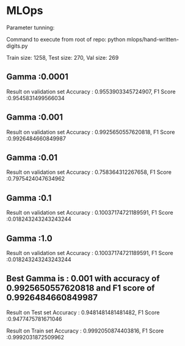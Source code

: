 # MLOps
Parameter tunning:

Command to execute from root of repo: python mlops/hand-written-digits.py

Train size: 1258, Test size: 270, Val size: 269

## Gamma :0.0001
Result on validation set
Accuracy : 0.9553903345724907, F1 Score :0.9545831499566034

## Gamma :0.001
Result on validation set
Accuracy : 0.9925650557620818, F1 Score :0.9926484660849987

## Gamma :0.01
Result on validation set
Accuracy : 0.758364312267658, F1 Score :0.7975424047634962

## Gamma :0.1
Result on validation set
Accuracy : 0.10037174721189591, F1 Score :0.018243243243243244

## Gamma :1.0
Result on validation set
Accuracy : 0.10037174721189591, F1 Score :0.018243243243243244


## Best Gamma is : 0.001 with accuracy of 0.9925650557620818 and F1 score of 0.9926484660849987

Result on Test set
Accuracy : 0.9481481481481482, F1 Score :0.9477475781671046

Result on Train set
Accuracy : 0.9992050874403816, F1 Score :0.9992031872509962
